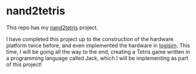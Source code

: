 # nand2tetris
This repo has my [nand2tetris](http://www.nand2tetris.org) project. 

I have completed this project up to the construction of the hardware platform twice before, and even implemented the hardware in [logisim](http://www.cburch.com/logisim/). This time, I will be going all the way to the end, creating a Tetris game written in a programming language called Jack, which I will be implementing as part of this project!
